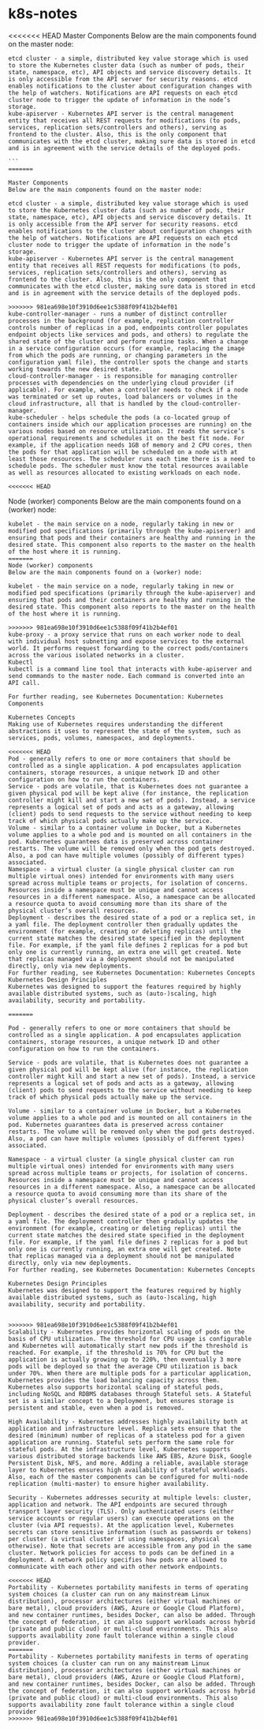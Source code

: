 # k8s-notes
<<<<<<< HEAD
Master Components
Below are the main components found on the master node:

````
etcd cluster - a simple, distributed key value storage which is used to store the Kubernetes cluster data (such as number of pods, their state, namespace, etc), API objects and service discovery details. It is only accessible from the API server for security reasons. etcd enables notifications to the cluster about configuration changes with the help of watchers. Notifications are API requests on each etcd cluster node to trigger the update of information in the node’s storage.
kube-apiserver - Kubernetes API server is the central management entity that receives all REST requests for modifications (to pods, services, replication sets/controllers and others), serving as frontend to the cluster. Also, this is the only component that communicates with the etcd cluster, making sure data is stored in etcd and is in agreement with the service details of the deployed pods.

```
=======

Master Components
Below are the main components found on the master node:

etcd cluster - a simple, distributed key value storage which is used to store the Kubernetes cluster data (such as number of pods, their state, namespace, etc), API objects and service discovery details. It is only accessible from the API server for security reasons. etcd enables notifications to the cluster about configuration changes with the help of watchers. Notifications are API requests on each etcd cluster node to trigger the update of information in the node’s storage.
kube-apiserver - Kubernetes API server is the central management entity that receives all REST requests for modifications (to pods, services, replication sets/controllers and others), serving as frontend to the cluster. Also, this is the only component that communicates with the etcd cluster, making sure data is stored in etcd and is in agreement with the service details of the deployed pods.

>>>>>>> 981ea698e10f3910d6ee1c5388f09f41b2b4ef01
kube-controller-manager - runs a number of distinct controller processes in the background (for example, replication controller controls number of replicas in a pod, endpoints controller populates endpoint objects like services and pods, and others) to regulate the shared state of the cluster and perform routine tasks. When a change in a service configuration occurs (for example, replacing the image from which the pods are running, or changing parameters in the configuration yaml file), the controller spots the change and starts working towards the new desired state.
cloud-controller-manager - is responsible for managing controller processes with dependencies on the underlying cloud provider (if applicable). For example, when a controller needs to check if a node was terminated or set up routes, load balancers or volumes in the cloud infrastructure, all that is handled by the cloud-controller-manager.
kube-scheduler - helps schedule the pods (a co-located group of containers inside which our application processes are running) on the various nodes based on resource utilization. It reads the service’s operational requirements and schedules it on the best fit node. For example, if the application needs 1GB of memory and 2 CPU cores, then the pods for that application will be scheduled on a node with at least those resources. The scheduler runs each time there is a need to schedule pods. The scheduler must know the total resources available as well as resources allocated to existing workloads on each node.

<<<<<<< HEAD
````
Node (worker) components
Below are the main components found on a (worker) node:

```
kubelet - the main service on a node, regularly taking in new or modified pod specifications (primarily through the kube-apiserver) and ensuring that pods and their containers are healthy and running in the desired state. This component also reports to the master on the health of the host where it is running.
=======
Node (worker) components
Below are the main components found on a (worker) node:

kubelet - the main service on a node, regularly taking in new or modified pod specifications (primarily through the kube-apiserver) and ensuring that pods and their containers are healthy and running in the desired state. This component also reports to the master on the health of the host where it is running.

>>>>>>> 981ea698e10f3910d6ee1c5388f09f41b2b4ef01
kube-proxy - a proxy service that runs on each worker node to deal with individual host subnetting and expose services to the external world. It performs request forwarding to the correct pods/containers across the various isolated networks in a cluster.
Kubectl
kubectl is a command line tool that interacts with kube-apiserver and send commands to the master node. Each command is converted into an API call.

For further reading, see Kubernetes Documentation: Kubernetes Components

Kubernetes Concepts
Making use of Kubernetes requires understanding the different abstractions it uses to represent the state of the system, such as services, pods, volumes, namespaces, and deployments.

<<<<<<< HEAD
Pod - generally refers to one or more containers that should be controlled as a single application. A pod encapsulates application containers, storage resources, a unique network ID and other configuration on how to run the containers.
Service - pods are volatile, that is Kubernetes does not guarantee a given physical pod will be kept alive (for instance, the replication controller might kill and start a new set of pods). Instead, a service represents a logical set of pods and acts as a gateway, allowing (client) pods to send requests to the service without needing to keep track of which physical pods actually make up the service.
Volume - similar to a container volume in Docker, but a Kubernetes volume applies to a whole pod and is mounted on all containers in the pod. Kubernetes guarantees data is preserved across container restarts. The volume will be removed only when the pod gets destroyed. Also, a pod can have multiple volumes (possibly of different types) associated.
Namespace - a virtual cluster (a single physical cluster can run multiple virtual ones) intended for environments with many users spread across multiple teams or projects, for isolation of concerns. Resources inside a namespace must be unique and cannot access resources in a different namespace. Also, a namespace can be allocated a resource quota to avoid consuming more than its share of the physical cluster’s overall resources.
Deployment - describes the desired state of a pod or a replica set, in a yaml file. The deployment controller then gradually updates the environment (for example, creating or deleting replicas) until the current state matches the desired state specified in the deployment file. For example, if the yaml file defines 2 replicas for a pod but only one is currently running, an extra one will get created. Note that replicas managed via a deployment should not be manipulated directly, only via new deployments.
For further reading, see Kubernetes Documentation: Kubernetes Concepts
Kubernetes Design Principles
Kubernetes was designed to support the features required by highly available distributed systems, such as (auto-)scaling, high availability, security and portability.

=======

Pod - generally refers to one or more containers that should be controlled as a single application. A pod encapsulates application containers, storage resources, a unique network ID and other configuration on how to run the containers.

Service - pods are volatile, that is Kubernetes does not guarantee a given physical pod will be kept alive (for instance, the replication controller might kill and start a new set of pods). Instead, a service represents a logical set of pods and acts as a gateway, allowing (client) pods to send requests to the service without needing to keep track of which physical pods actually make up the service.

Volume - similar to a container volume in Docker, but a Kubernetes volume applies to a whole pod and is mounted on all containers in the pod. Kubernetes guarantees data is preserved across container restarts. The volume will be removed only when the pod gets destroyed. Also, a pod can have multiple volumes (possibly of different types) associated.

Namespace - a virtual cluster (a single physical cluster can run multiple virtual ones) intended for environments with many users spread across multiple teams or projects, for isolation of concerns. Resources inside a namespace must be unique and cannot access resources in a different namespace. Also, a namespace can be allocated a resource quota to avoid consuming more than its share of the physical cluster’s overall resources.

Deployment - describes the desired state of a pod or a replica set, in a yaml file. The deployment controller then gradually updates the environment (for example, creating or deleting replicas) until the current state matches the desired state specified in the deployment file. For example, if the yaml file defines 2 replicas for a pod but only one is currently running, an extra one will get created. Note that replicas managed via a deployment should not be manipulated directly, only via new deployments.
For further reading, see Kubernetes Documentation: Kubernetes Concepts

Kubernetes Design Principles
Kubernetes was designed to support the features required by highly available distributed systems, such as (auto-)scaling, high availability, security and portability.


>>>>>>> 981ea698e10f3910d6ee1c5388f09f41b2b4ef01
Scalability - Kubernetes provides horizontal scaling of pods on the basis of CPU utilization. The threshold for CPU usage is configurable and Kubernetes will automatically start new pods if the threshold is reached. For example, if the threshold is 70% for CPU but the application is actually growing up to 220%, then eventually 3 more pods will be deployed so that the average CPU utilization is back under 70%. When there are multiple pods for a particular application, Kubernetes provides the load balancing capacity across them. Kubernetes also supports horizontal scaling of stateful pods, including NoSQL and RDBMS databases through Stateful sets. A Stateful set is a similar concept to a Deployment, but ensures storage is persistent and stable, even when a pod is removed.

High Availability - Kubernetes addresses highly availability both at application and infrastructure level. Replica sets ensure that the desired (minimum) number of replicas of a stateless pod for a given application are running. Stateful sets perform the same role for stateful pods. At the infrastructure level, Kubernetes supports various distributed storage backends like AWS EBS, Azure Disk, Google Persistent Disk, NFS, and more. Adding a reliable, available storage layer to Kubernetes ensures high availability of stateful workloads. Also, each of the master components can be configured for multi-node replication (multi-master) to ensure higher availability.

Security - Kubernetes addresses security at multiple levels: cluster, application and network. The API endpoints are secured through transport layer security (TLS). Only authenticated users (either service accounts or regular users) can execute operations on the cluster (via API requests). At the application level, Kubernetes secrets can store sensitive information (such as passwords or tokens) per cluster (a virtual cluster if using namespaces, physical otherwise). Note that secrets are accessible from any pod in the same cluster. Network policies for access to pods can be defined in a deployment. A network policy specifies how pods are allowed to communicate with each other and with other network endpoints.

<<<<<<< HEAD
Portability - Kubernetes portability manifests in terms of operating system choices (a cluster can run on any mainstream Linux distribution), processor architectures (either virtual machines or bare metal), cloud providers (AWS, Azure or Google Cloud Platform), and new container runtimes, besides Docker, can also be added. Through the concept of federation, it can also support workloads across hybrid (private and public cloud) or multi-cloud environments. This also supports availability zone fault tolerance within a single cloud provider.
=======
Portability - Kubernetes portability manifests in terms of operating system choices (a cluster can run on any mainstream Linux distribution), processor architectures (either virtual machines or bare metal), cloud providers (AWS, Azure or Google Cloud Platform), and new container runtimes, besides Docker, can also be added. Through the concept of federation, it can also support workloads across hybrid (private and public cloud) or multi-cloud environments. This also supports availability zone fault tolerance within a single cloud provider
>>>>>>> 981ea698e10f3910d6ee1c5388f09f41b2b4ef01
